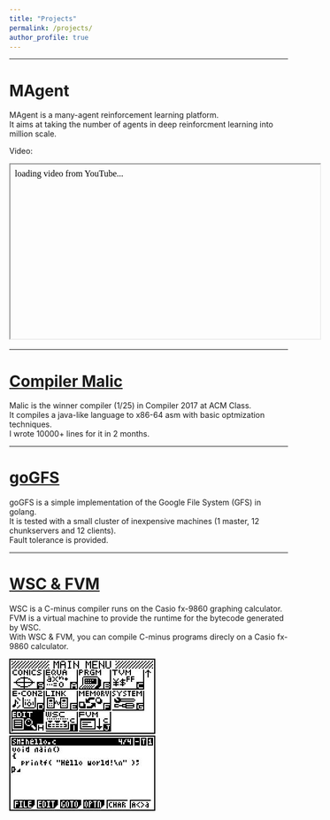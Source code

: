 ```yaml
---
title: "Projects"
permalink: /projects/
author_profile: true
---
```


---
# MAgent
MAgent is a many-agent reinforcement learning platform.  
It aims at taking the number of agents in deep reinforcment learning into million scale.

Video:
<iframe srcdoc="loading video from YouTube..." width="560" height="315" src="https://www.youtube.com/embed/FQzco42pDRI" frameborder="1" allowfullscreen></iframe>

---
# [Compiler Malic](https://github.com/merrymercy/compiler2017)
Malic is the winner compiler (1/25) in Compiler 2017 at ACM Class.  
It compiles a java-like language to x86-64 asm with basic optmization techniques.  
I wrote 10000+ lines for it in 2 months.  

---
# [goGFS](https://github.com/merrymercy/goGFS)
goGFS is a simple implementation of the Google File System (GFS) in golang.  
It is tested with a small cluster of inexpensive machines (1 master, 12 chunkservers and 12 clients).  
Fault tolerance is provided.  

---
# [WSC & FVM](https://github.com/merrymercy/WSC-and-FVM)
WSC is a C-minus compiler runs on the Casio fx-9860 graphing calculator.  
FVM is a virtual machine to provide the runtime for the bytecode generated by WSC.  
With WSC & FVM, you can compile C-minus programs direcly on a Casio fx-9860 calculator.

![alt text](/images/wsc-fvm/main_menu.jpg)
![alt text](/images/wsc-fvm/hello.jpg)

